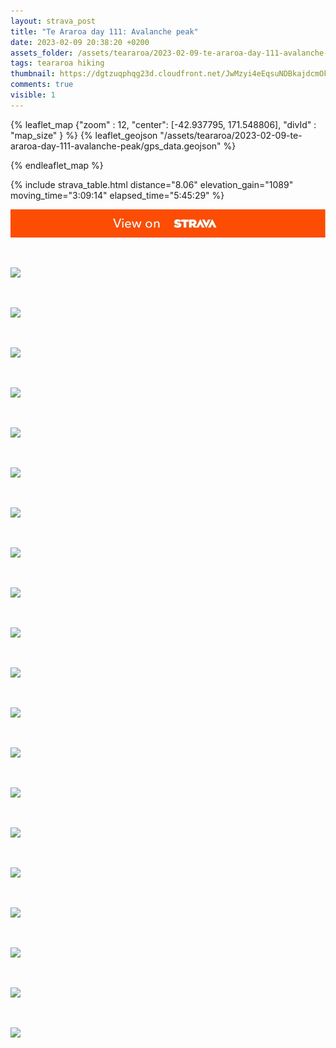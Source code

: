 ```yaml
---
layout: strava_post
title: "Te Araroa day 111: Avalanche peak"
date: 2023-02-09 20:38:20 +0200
assets_folder: /assets/teararoa/2023-02-09-te-araroa-day-111-avalanche-peak
tags: teararoa hiking
thumbnail: https://dgtzuqphqg23d.cloudfront.net/JwMzyi4eEqsuNDBkajdcmOk1AEg5jqHZTjV_DBbm2Xg-1024x768.jpg
comments: true
visible: 1
---
```



{% leaflet_map {"zoom" : 12,
                  "center": [-42.937795, 171.548806],
                 "divId" : "map_size" } %}
    {% leaflet_geojson "/assets/teararoa/2023-02-09-te-araroa-day-111-avalanche-peak/gps_data.geojson" %}

{% endleaflet_map %}





{% include strava_table.html distance="8.06" elevation_gain="1089" moving_time="3:09:14" elapsed_time="5:45:29" %}

[![](/assets/strava.jpg)](https://www.strava.com/activities/8535310948)


<br />

![](https://dgtzuqphqg23d.cloudfront.net/JwMzyi4eEqsuNDBkajdcmOk1AEg5jqHZTjV_DBbm2Xg-1024x768.jpg)


<br />

![](https://dgtzuqphqg23d.cloudfront.net/X3sKC6XTIEsFehw0Z2XnxNnmMYhKCwa-7bSKDD5hKHM-768x1024.jpg)


<br />

![](https://dgtzuqphqg23d.cloudfront.net/AHI8NnJ3PZLb4bOr0imbgDiHgsVYbHHIQrIDvhZPlm4-768x1024.jpg)


<br />

![](https://dgtzuqphqg23d.cloudfront.net/gAR_SIPt1urLE9WUIppc-r3jEPl3yTecsIemtOOZGfA-1024x768.jpg)


<br />

![](https://dgtzuqphqg23d.cloudfront.net/m1mNaKFAE5tha5iVatZ8H3Bn0sYBPR2L05GB3Fvfr5c-1024x768.jpg)


<br />

![](https://dgtzuqphqg23d.cloudfront.net/t9z5cI5NIFe0ffCMNfoqE7npHm8Vc6GYgZgtFxSPgpA-1024x768.jpg)


<br />

![](https://dgtzuqphqg23d.cloudfront.net/nO4B_8GvWtm4yQ-hCADD3NqQEFJTLxBA_zXZoa5YD0s-1024x768.jpg)


<br />

![](https://dgtzuqphqg23d.cloudfront.net/iLH1inFI5fNoosf9HW_IGyjBZd1AVvQMqHsicUshQMc-1024x768.jpg)


<br />

![](https://dgtzuqphqg23d.cloudfront.net/t_pA-PUvh6oq65TJ06XFEe72WaWQxaQ2uEhGL6OxgDo-1024x768.jpg)


<br />

![](https://dgtzuqphqg23d.cloudfront.net/ZeuPby65fVgJv8I1yzw0htRcJa0hbbKbG6JtK-eHIuE-1024x768.jpg)


<br />

![](https://dgtzuqphqg23d.cloudfront.net/J4bSxF2GD3gQ36aXFor3TNVZ8Q5s5kenfhfNobI1hGM-1024x768.jpg)


<br />

![](https://dgtzuqphqg23d.cloudfront.net/nyx9xinvPIbLyHjXABPaBUiTrlYxxWxWdvGe5YujX0Y-1024x768.jpg)


<br />

![](https://dgtzuqphqg23d.cloudfront.net/UDigmR6vBTCdY0K81qPS4rJljWKHciIakeVlvXHkgM0-1024x768.jpg)


<br />

![](https://dgtzuqphqg23d.cloudfront.net/0WiSfgnKoAsL3zaaNVASaFURBmUdXTQnR7TCjN_It5w-768x1024.jpg)


<br />

![](https://dgtzuqphqg23d.cloudfront.net/X36monRarCnqvo350aZqIuTQ3Z7rqJwlq3J4-qwNHGs-1024x768.jpg)


<br />

![](https://dgtzuqphqg23d.cloudfront.net/ZoTHzpSH4ueyv1AuaQ-gnaWjYwz_kiYP6TKNQo0J9jQ-1024x768.jpg)


<br />

![](https://dgtzuqphqg23d.cloudfront.net/TMzePvP8ZalOexOZj4HVdpIfcEOnngWbB-Tm-opOFgk-1024x768.jpg)


<br />

![](https://dgtzuqphqg23d.cloudfront.net/7h-__gqmSFWHQk1-YhE98M9yVqMix0FmEKcg0vuE47w-768x1024.jpg)


<br />

![](https://dgtzuqphqg23d.cloudfront.net/qu6Gdtw1CvpXK4-jIqtJrdh9DhL73oocQVUc7fUkv8A-768x1024.jpg)


<br />

![](https://dgtzuqphqg23d.cloudfront.net/sXBrdlS46qTJxc7Fozwv8juqvwQpGXq9dvjuQJYt4JQ-768x1024.jpg)
